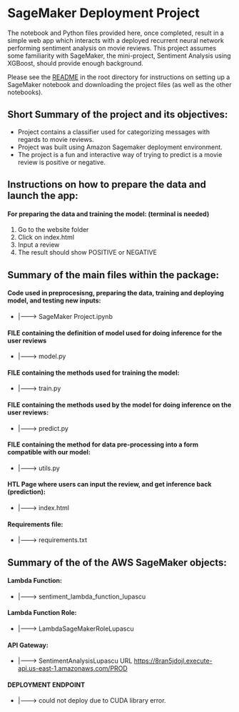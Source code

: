 # SageMaker Deployment Project

The notebook and Python files provided here, once completed, result in a simple web app which interacts with a deployed recurrent neural network performing sentiment analysis on movie reviews. This project assumes some familiarity with SageMaker, the mini-project, Sentiment Analysis using XGBoost, should provide enough background.

Please see the [README](https://github.com/udacity/sagemaker-deployment/tree/master/README.md) in the root directory for instructions on setting up a SageMaker notebook and downloading the project files (as well as the other notebooks).

## Short Summary of the project and its objectives:

- Project contains a classifier used for categorizing messages with regards to movie reviews.
- Project was built using Amazon Sagemaker deployment environment.
- The project is a fun and interactive way of trying to predict is a movie review is positive or negative.


##  Instructions on how to prepare the data and launch the app:

#### For preparing the data and training the model: (terminal is needed)

1. Go to the website folder
2. Click on index.html
3. Input a review
4. The result should show POSITIVE or NEGATIVE



## Summary of the main files within the package:

#### Code used in preprocesisng, preparing the data, training and deploying model, and testing new inputs:
- |---> SageMaker Project.ipynb

#### FILE containing the definition of model used for doing inference for the user reviews
- |---> model.py

#### FILE containing the methods used for training the model:
- |---> train.py

#### FILE containing the methods used by the model for doing inference on the user reviews:
- |---> predict.py


#### FILE containing the method for data pre-processing into a form compatible with our model:
- |---> utils.py

#### HTL Page where users can input the review, and get inference back (prediction):
- |---> index.html

#### Requirements file:
- |---> requirements.txt


## Summary of the of the AWS SageMaker objects:

#### Lambda Function:
- |---> sentiment_lambda_function_lupascu

#### Lambda Function Role:
- |---> LambdaSageMakerRoleLupascu

#### API Gateway:
- |---> SentimentAnalysisLupascu URL https://8ran5jdojl.execute-api.us-east-1.amazonaws.com/PROD

#### DEPLOYMENT ENDPOINT 
- |---> could not deploy due to CUDA library error.


